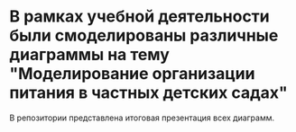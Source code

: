 # В рамках учебной деятельности были смоделированы различные диаграммы на тему "Моделирование организации питания в частных детских садах"
В репозитории представлена итоговая презентация всех диаграмм.
